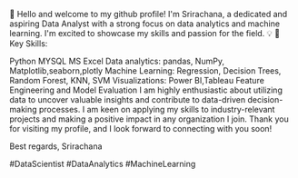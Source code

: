 👋 Hello and welcome to my github profile! I'm Srirachana, a dedicated and aspiring Data Analyst with a strong focus on data analytics and machine learning. I'm excited to showcase my skills and passion for the field. 💡
💪 Key Skills:

Python
MYSQL
MS Excel
Data analytics: pandas, NumPy, Matplotlib,seaborn,plotly
Machine Learning: Regression, Decision Trees, Random Forest, KNN, SVM
Visualizations: Power BI,Tableau
Feature Engineering and Model Evaluation
I am highly enthusiastic about utilizing data to uncover valuable insights and contribute to data-driven decision-making processes.
I am keen on applying my skills to industry-relevant projects and making a positive impact in any organization I join.
Thank you for visiting my profile, and I look forward to connecting with you soon!

Best regards,
Srirachana

#DataScientist #DataAnalytics #MachineLearning

<!---
GSRIRACHANA/GSRIRACHANA is a ✨ special ✨ repository because its `README.md` (this file) appears on your GitHub profile.
You can click the Preview link to take a look at your changes.
--->
